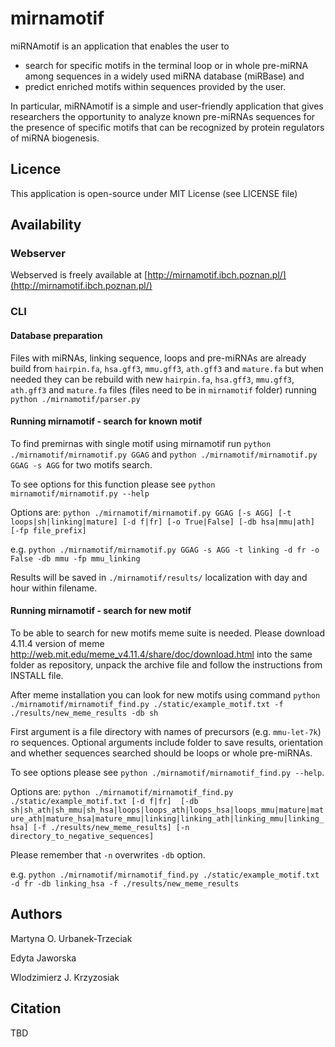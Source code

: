 # mirnamotif

miRNAmotif is an application that enables the user to 
*  search for specific motifs in the terminal loop or in whole pre-miRNA 
among sequences in a widely used miRNA database (miRBase) and 
* predict enriched motifs within sequences provided by the user. 

In particular, miRNAmotif is a simple and user-friendly application 
that gives researchers the opportunity to analyze known pre-miRNAs sequences 
for the presence of specific motifs that can be recognized by protein regulators 
of miRNA biogenesis.

## Licence

This application is open-source under MIT License (see LICENSE file)

## Availability

### Webserver
Webserved is freely available at [http://mirnamotif.ibch.poznan.pl/](http://mirnamotif.ibch.poznan.pl/)

### CLI
#### Database preparation
Files with miRNAs, linking sequence, loops and pre-miRNAs are already build from `hairpin.fa`, `hsa.gff3`,
 `mmu.gff3`, `ath.gff3` and `mature.fa`
but when needed they can be rebuild with new `hairpin.fa`, `hsa.gff3`,
 `mmu.gff3`, `ath.gff3` and `mature.fa` files (files need to be in `mirnamotif` folder) running
`python ./mirnamotif/parser.py`
#### Running mirnamotif - search for known motif

To find premirnas with single motif using mirnamotif run `python ./mirnamotif/mirnamotif.py GGAG` 
and `python ./mirnamotif/mirnamotif.py GGAG -s AGG` for two motifs
search.

To see options for this function please see `python mirnamotif/mirnamotif.py --help`

Options are:
`python ./mirnamotif/mirnamotif.py GGAG [-s AGG] [-t loops|sh|linking|mature]
[-d f|fr] [-o True|False] [-db hsa|mmu|ath] [-fp file_prefix]`

e.g.
`python ./mirnamotif/mirnamotif.py GGAG -s AGG -t linking
-d fr -o False -db mmu -fp mmu_linking`

Results will be saved in `./mirnamotif/results/` localization with day and hour within filename.

#### Running mirnamotif - search for new motif

To be able to search for new motifs meme suite is needed. Please download 4.11.4 version 
of meme http://web.mit.edu/meme_v4.11.4/share/doc/download.html into the same folder as 
repository, unpack the archive file and follow the instructions from INSTALL file.

After meme installation you can look for new motifs using command
`python ./mirnamotif/mirnamotif_find.py ./static/example_motif.txt -f ./results/new_meme_results -db sh`

First argument is a file directory with names of precursors (e.g. `mmu-let-7k`) ro sequences.
Optional arguments include folder to save results, orientation and whether sequences searched 
should be loops or whole pre-miRNAs.

To see options please see `python ./mirnamotif/mirnamotif_find.py --help`.

Options are:
`python ./mirnamotif/mirnamotif_find.py ./static/example_motif.txt [-d f|fr] 
[-db sh|sh_ath|sh_mmu|sh_hsa|loops|loops_ath|loops_hsa|loops_mmu|mature|mature_ath|mature_hsa|mature_mmu|linking|linking_ath|linking_mmu|linking_hsa]
[-f ./results/new_meme_results] [-n directory_to_negative_sequences]`

Please remember that `-n` overwrites `-db` option.

e.g.
`python ./mirnamotif/mirnamotif_find.py ./static/example_motif.txt -d fr -db linking_hsa -f ./results/new_meme_results`

## Authors
Martyna O. Urbanek-Trzeciak

Edyta Jaworska

Wlodzimierz J. Krzyzosiak

## Citation

TBD
